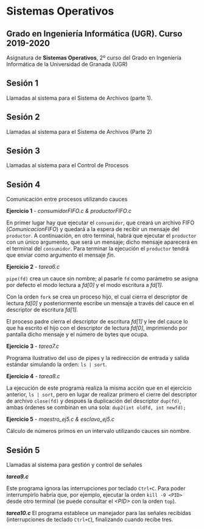 # Sistemas Operativos
## Grado en Ingeniería Informática (UGR). Curso 2019-2020

Asignatura de **Sistemas Operativos**, 2º curso del Grado en Ingeniería Informática de la Universidad de Granada (UGR)

## Sesión 1

Llamadas al sistema para el Sistema de Archivos (parte 1).


## Sesión 2

Llamadas al sistema para el Sistema de Archivos (Parte 2)


## Sesión 3

Llamadas al sistema para el Control de Procesos


## Sesión 4

Comunicación entre procesos utilizando cauces

**Ejercicio 1** - _consumidorFIFO.c & productorFIFO.c_

En primer lugar hay que ejecutar el ``consumidor``, que creará un archivo FIFO (_ComunicacionFIFO_) y quedará a la espera de recibir un mensaje del ``productor``. A continuación, en otro terminal, habrá que ejecutar el ``productor`` con un único argumento, que será un mensaje; dicho mensaje aparecerá en el terminal del  ``consumidor``. Para terminar la ejecución el  ``productor`` tendrá que enviar como argumento el mensaje  _fin_.


**Ejercicio 2** - _tarea6.c_

``pipe(fd)`` crea un cauce sin nombre; al pasarle `fd` como parámetro se asigna por defecto el modo lectura a _fd[0]_ y el modo escritura a _fd[1]_.

Con la orden ``fork`` se crea un proceso hijo, el cual cierra el descriptor de lectura _fd[0]_ y posteriormente escribe un mensaje a través del cauce en el descriptor de escritura _fd[1]_.

El proceso padre cierra el descriptor de escritura _fd[1]_ y lee del cauce lo que ha escrito el hijo con el descriptor de lectura _fd[0]_, imprimiendo por pantalla dicho mensaje y el número de bytes que ocupa.


**Ejercicio 3** - _tarea7.c_

Programa ilustrativo del uso de pipes y la redirección de entrada y salida estándar simulando la orden: ``ls | sort``.


**Ejercicio 4** - _tarea8.c_

La ejecución de este programa realiza la misma acción que en el ejercicio anterior, ``ls | sort``, pero  en lugar de realizar primero el cierre del descriptor de archivo `close(fd)` y después la duplicación del descriptor `dup(fd)`, ambas órdenes se combinan en una sola: ``dup2(int oldfd, int newfd);``


**Ejercicio 5** - _maestro_ej5.c & esclavo_ej5.c_

Cálculo de números primos en un intervalo utilizando cauces sin nombre.


## Sesión 5

Llamadas al sistema para gestión y control de señales

**_tarea9.c_**

Este programa ignora las interrupciones por teclado `Ctrl+C`. Para poder interrumpirlo habría que, por ejemplo, ejecutar la orden ``kill -9 <PID>`` desde otro terminal (se puede consultar el *\<PID>* con la orden `top`).

**_tarea10.c_**
El programa establece un manejador para las señales recibidas (interrupciones de teclado `Ctrl+C`), finalizando cuando recibe tres.
